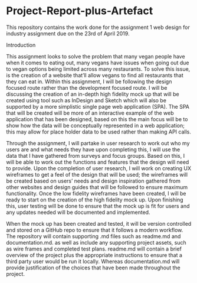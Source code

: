 # Project-Report-plus-Artefact
This repository contains the work done for the assignment 1 web design for industry assignment due on the 23rd of April 2019.

Introduction

This assignment looks to solve the problem that many vegan people have when it comes to eating out, many vegans have issues when going out due to vegan options being limited across many restaurants. To solve this issue, is the creation of a website that’ll allow vegans to find all restaurants that they can eat in.
Within this assignment, I will be following the design focused route rather than the development focused route. I will be discussing the creation of an in-depth high fidelity mock up that will be created using tool such as InDesign and Sketch which will also be supported by a more simplistic single page web application (SPA). The SPA that will be created will be more of an interactive example of the web application that has been designed, based on this the main focus will be to show how the data will be conceptually represented in a web application; this may allow for place holder data to be used rather than making API calls. 

Through the assignment, I will partake in user research to work out who my users are and what needs they have upon completing this, I will use the data that I have gathered from surveys and focus groups. Based on this, I will be able to work out the functions and features that the design will need to provide. Upon the completion of user research, I will work on creating UX wireframes to get a feel of the design that will be used; the wireframes will be created based on users’ needs and design inspiration gathered from other websites and design guides that will be followed to ensure maximum functionality. Once the low fidelity wireframes have been created, I will be ready to start on the creation of the high fidelity mock up. Upon finishing this, user testing will be done to ensure that the mock up is fit for users and any updates needed will be documented and implemented. 

When the mock up has been created and tested, it will be version controlled and stored on a GitHub repo to ensure that it follows a modern workflow. The repository will contain supporting .md files such as readme.md and documentation.md. as well as include any supporting project assets, such as wire frames and completed test plans. readme.md will contain a brief overview of the project plus the appropriate instructions to ensure that a third party user would be run it locally. Whereas documentation.md will provide justification of the choices that have been made throughout the project. 
